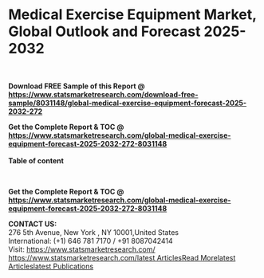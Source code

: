 <h1>Medical Exercise Equipment Market, Global Outlook and Forecast 2025-2032</h1><br/><p><strong>Download FREE Sample of this Report @ <a href="https://www.statsmarketresearch.com/download-free-sample/8031148/global-medical-exercise-equipment-forecast-2025-2032-272">https://www.statsmarketresearch.com/download-free-sample/8031148/global-medical-exercise-equipment-forecast-2025-2032-272</a></strong></p><div><b>Get the Complete Report & TOC @ <a href="https://www.statsmarketresearch.com/global-medical-exercise-equipment-forecast-2025-2032-272-8031148">https://www.statsmarketresearch.com/global-medical-exercise-equipment-forecast-2025-2032-272-8031148</a></b></div><br><b>Table of content</b><p><br><div><b>Get the Complete Report & TOC @ <a href="https://www.statsmarketresearch.com/global-medical-exercise-equipment-forecast-2025-2032-272-8031148">https://www.statsmarketresearch.com/global-medical-exercise-equipment-forecast-2025-2032-272-8031148</a></b></div></p> <b>CONTACT US:</b><br>276 5th Avenue, New York , NY 10001,United States<br>International: (+1) 646 781 7170 / +91 8087042414<br>Visit: <a href="https://www.statsmarketresearch.com/">https://www.statsmarketresearch.com/</a><br><a href="https://gyeongbokgung.com">https://www.statsmarketresearch.com/</a><a href="https://hallyeomaritime.com">latest Articles</a><a href="https://jingwansa.com">Read More</a><a href=https://nguoiviet.jp/">latest Articles</a><a href="https://www.intelmarketresearch.com/">latest Publications</a>
